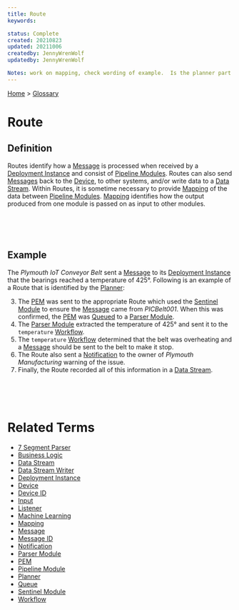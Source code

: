 ```yaml
---
title: Route
keywords: 

status: Complete
created: 20210823
updated: 20211006
createdby: JennyWrenWolf
updatedby: JennyWrenWolf

Notes: work on mapping, check wording of example.  Is the planner part of the route?  Is there too much info in the Example?  Do we need to add Mapping in the example? - Ready for Review   9/8 rework example.  Ready for Review  9/9 Add hyperlinks to the example.  Done.  9/24 Double check wording and mark complete  9/28 - should the list go under Pipeline Modules as well?  Are you sure you want all this information in here?  Done except for 2 questions.
---
```

[Home](../Index.md) > [Glossary](./Index.md)

# Route
## Definition
Routes identify how a [Message](./Message.md) is processed when received by a [Deployment Instance](./DeploymentInstance.md) and consist of [Pipeline Modules](./PipelineModule.md).  Routes can also send [Messages](./Message.md) back to the [Device](./Device.md), to other systems, and/or write data to a [Data Stream](./DataStream.md).  Within Routes, it is sometime necessary to provide [Mapping](./Mapping.md) of the data between [Pipeline Modules](./PipelineModule.md).  [Mapping](./Mapping.md) identifies how the output produced from one module is passed on as input to other modules.  

<br>
<br>
<br>

## Example

The *Plymouth IoT Conveyor Belt* sent a [Message](./Message.md) to its [Deployment Instance](./DeploymentInstance.md) that the bearings reached a temperature of 425°. Following is an example of a Route that is identified by the [Planner](./Planner.md):  

3. The [PEM](./PEM.md) was sent to the appropriate Route which used the [Sentinel Module](./Sentinel.md) to ensure the [Message](./Message.md) came from *PICBelt001*.  When this was confirmed, the [PEM](./PEM.md) was [Queued](./Queue.md) to a [Parser Module](./Parser.md).
4. The [Parser Module](./Parsers.md) extracted the temperature of 425° and sent it to the `temperature` [Workflow](./Workflow.md).
3. The `temperature` [Workflow](./Workflow.md) determined that the belt was overheating and a [Message](./Message.md) should be sent to the belt to make it stop. 
4. The Route also sent a [Notification](./Notification.md) to the owner of *Plymouth Manufacturing* warning of the issue. 
5. Finally, the Route recorded all of this information in a [Data Stream](./DataStream.md).

<br>
<br>
<br>

# Related Terms
- [7 Segment Parser](./SevenSegmentParser.md)
- [Business Logic](./BusinessLogic.md)
- [Data Stream](./DataStream.md)
- [Data Stream Writer](./DataStreamWriter.md)
- [Deployment Instance](./DeploymentInstance.md)
- [Device](./Device.md)
- [Device ID](./DeviceID.md)
- [Input](./Input)
- [Listener](./Listener.md)
- [Machine Learning](./MachineLearning.md)
- [Mapping](./Mapping.md)
- [Message](./Message.md)
- [Message ID](./MessageID.md)
- [Notification](./Notification.md)
- [Parser Module](./Parsers.md)
- [PEM](./PEM.md)
- [Pipeline Module](./PipelineModule.md)
- [Planner](./Planner.md)
- [Queue](./Queue.md)
- [Sentinel Module](./Sentinel.md)
- [Workflow](./Workflow.md) 